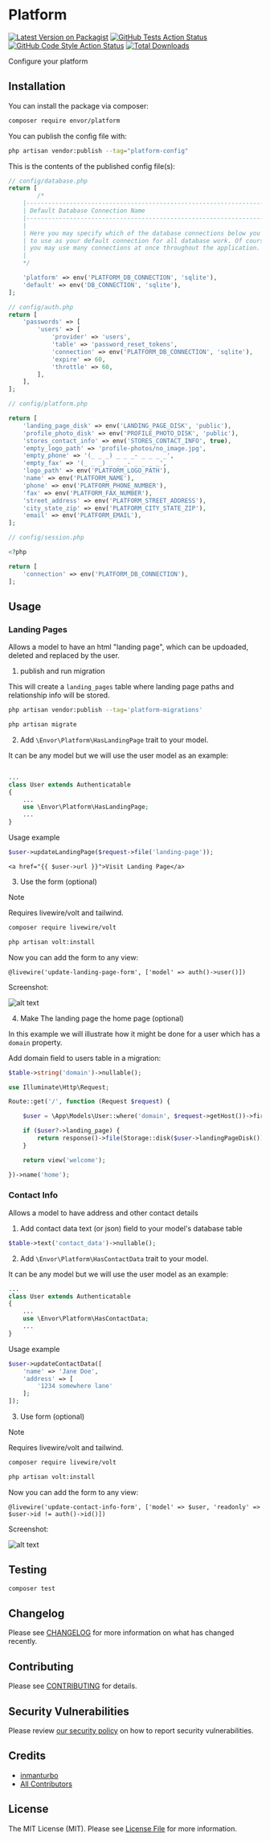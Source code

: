 # Platform

[![Latest Version on Packagist](https://img.shields.io/packagist/v/envor/platform.svg?style=flat-square)](https://packagist.org/packages/envor/platform)
[![GitHub Tests Action Status](https://img.shields.io/github/actions/workflow/status/envor/platform/run-tests.yml?branch=main&label=tests&style=flat-square)](https://github.com/envor/platform/actions?query=workflow%3Arun-tests+branch%3Amain)
[![GitHub Code Style Action Status](https://img.shields.io/github/actions/workflow/status/envor/platform/fix-php-code-style-issues.yml?branch=main&label=code%20style&style=flat-square)](https://github.com/envor/platform/actions?query=workflow%3A"Fix+PHP+code+style+issues"+branch%3Amain)
[![Total Downloads](https://img.shields.io/packagist/dt/envor/platform.svg?style=flat-square)](https://packagist.org/packages/envor/platform)

Configure your platform

## Installation

You can install the package via composer:

```bash
composer require envor/platform
```

You can publish the config file with:

```bash
php artisan vendor:publish --tag="platform-config"
```

This is the contents of the published config file(s):

```php
// config/database.php
return [
        /*
    |--------------------------------------------------------------------------
    | Default Database Connection Name
    |--------------------------------------------------------------------------
    |
    | Here you may specify which of the database connections below you wish
    | to use as your default connection for all database work. Of course
    | you may use many connections at once throughout the application.
    |
    */

    'platform' => env('PLATFORM_DB_CONNECTION', 'sqlite'),
    'default' => env('DB_CONNECTION', 'sqlite'),
];

// config/auth.php
return [
    'passwords' => [
        'users' => [
            'provider' => 'users',
            'table' => 'password_reset_tokens',
            'connection' => env('PLATFORM_DB_CONNECTION', 'sqlite'),
            'expire' => 60,
            'throttle' => 60,
        ],
    ],
];

// config/platform.php

return [
    'landing_page_disk' => env('LANDING_PAGE_DISK', 'public'),
    'profile_photo_disk' => env('PROFILE_PHOTO_DISK', 'public'),
    'stores_contact_info' => env('STORES_CONTACT_INFO', true),
    'empty_logo_path' => 'profile-photos/no_image.jpg',
    'empty_phone' => '(_ _ _) _ _ _- _ _ _ _',
    'empty_fax' => '(_ _ _) _ _ _- _ _ _ _',
    'logo_path' => env('PLATFORM_LOGO_PATH'),
    'name' => env('PLATFORM_NAME'),
    'phone' => env('PLATFORM_PHONE_NUMBER'),
    'fax' => env('PLATFORM_FAX_NUMBER'),
    'street_address' => env('PLATFORM_STREET_ADDRESS'),
    'city_state_zip' => env('PLATFORM_CITY_STATE_ZIP'),
    'email' => env('PLATFORM_EMAIL'),
];

// config/session.php

<?php

return [
    'connection' => env('PLATFORM_DB_CONNECTION'),
];

```

## Usage

### Landing Pages

Allows a model to have an html "landing page", which can be updoaded, deleted and replaced by the user.

1. publish and run migration

This will create a `landing_pages` table where landing page paths and relationship info will be stored.

```bash
php artisan vendor:publish --tag='platform-migrations'
```

```bash
php artisan migrate
```

2. Add `\Envor\Platform\HasLandingPage` trait to your model.

It can be any model but we will use the user model as an example:

```php

...
class User extends Authenticatable
{
    ...
    use \Envor\Platform\HasLandingPage;
    ...
}
```

Usage example

```php
$user->updateLandingPage($request->file('landing-page'));
```

```blade
<a href="{{ $user->url }}">Visit Landing Page</a>
```

3. Use the form (optional)

> [!NOTE]  
> Requires livewire/volt and tailwind.

```bash
composer require livewire/volt
```

```bash
php artisan volt:install
```

Now you can add the form to any view:

```blade
@livewire('update-landing-page-form', ['model' => auth()->user()])
```

Screenshot:

![alt text](docs/img/update-landing-page-form.png)

4. Make The landing page the home page (optional)

In this example we will illustrate how it might be done for a user which has a `domain` property.

Add domain field to users table in a migration:

```php
$table->string('domain')->nullable();
```

```php
use Illuminate\Http\Request;

Route::get('/', function (Request $request) {

    $user = \App\Models\User::where('domain', $request->getHost())->first();

    if ($user?->landing_page) {
        return response()->file(Storage::disk($user->landingPageDisk())->path($user->landingPagePath()));
    }

    return view('welcome');

})->name('home');

```

### Contact Info

Allows a model to have address and other contact details

1. Add contact data text (or json) field to your model's database table

```php
$table->text('contact_data')->nullable();
```

2. Add `\Envor\Platform\HasContactData` trait to your model.

It can be any model but we will use the user model as an example:

```php
...
class User extends Authenticatable
{
    ...
    use \Envor\Platform\HasContactData;
    ...
}
```

Usage example

```php
$user->updateContactData([
    'name' => 'Jane Doe',
    'address' => [
        '1234 somewhere lane'
    ];
]);
```

3. Use form (optional)

> [!NOTE]  
> Requires livewire/volt and tailwind.

```bash
composer require livewire/volt
```

```bash
php artisan volt:install
```

Now you can add the form to any view:

```blade
@livewire('update-contact-info-form', ['model' => $user, 'readonly' => $user->id != auth()->id()])
```

Screenshot:

![alt text](docs/img/update-contact-info-form.png)

## Testing

```bash
composer test
```

## Changelog

Please see [CHANGELOG](CHANGELOG.md) for more information on what has changed recently.

## Contributing

Please see [CONTRIBUTING](CONTRIBUTING.md) for details.

## Security Vulnerabilities

Please review [our security policy](../../security/policy) on how to report security vulnerabilities.

## Credits

- [inmanturbo](https://github.com/envor)
- [All Contributors](../../contributors)

## License

The MIT License (MIT). Please see [License File](LICENSE.md) for more information.
